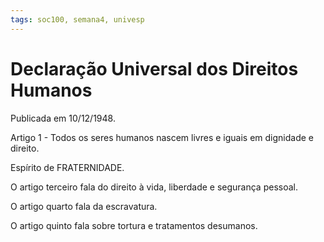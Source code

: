 ```yaml
---
tags: soc100, semana4, univesp
---
```

# Declaração Universal dos Direitos Humanos

Publicada em 10/12/1948.

Artigo 1 - Todos os seres humanos nascem livres e iguais em dignidade e direito.

Espírito de FRATERNIDADE.

O artigo terceiro fala do direito à vida, liberdade e segurança pessoal.

O artigo quarto fala da escravatura.

O artigo quinto fala sobre tortura e tratamentos desumanos.





